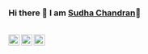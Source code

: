 ### Hi there 👋 I am [Sudha Chandran](https://www.sudhachandranbc.online)👋 
<br/>
<a href="https://twitter.com/SudhaKishoreBC">
  <img align="left" alt="Sudha Chandran | Twitter" width="22px" src="https://cdn.jsdelivr.net/npm/simple-icons@v3/icons/twitter.svg" />
</a>
<a href="https://www.linkedin.com/in/sudha-chandran-2882b03a/">
  <img align="left" alt="Linkedin" width="22px" src="https://cdn.jsdelivr.net/npm/simple-icons@v3/icons/linkedin.svg" />
</a>
<a href="https://dev.to/sudhachandranbc">
  <img align="left" alt="DevTo" width="22px" src="https://cdn.jsdelivr.net/npm/simple-icons@3.3.0/icons/dev-dot-to.svg" />
</a>
<br/>

<br/>

<!--
**SudhaChandranBC/sudhachandranbc** is a ✨ _special_ ✨ repository because its `README.md` (this file) appears on your GitHub profile.

Here are some ideas to get you started:

- 🔭 I’m currently working on ...
- 🌱 I’m currently learning ...
- 👯 I’m looking to collaborate on ...
- 🤔 I’m looking for help with ...
- 💬 Ask me about ...
- 📫 How to reach me: ...
- 😄 Pronouns: ...
- ⚡ Fun fact: ...
-->
